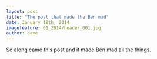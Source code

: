 ```yaml
---
layout: post
title: "The post that made the Ben mad"
date: January 18th, 2014
imagefeature: 01_2014/header_001.jpg
author: dave
---
```


So along came this post and it made Ben mad all the things.
